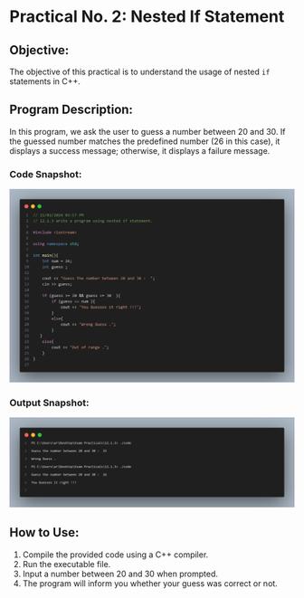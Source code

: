 # Practical No. 2: Nested If Statement

## Objective:
The objective of this practical is to understand the usage of nested `if` statements in C++.

## Program Description:
In this program, we ask the user to guess a number between 20 and 30. If the guessed number matches the predefined number (26 in this case), it displays a success message; otherwise, it displays a failure message.

### Code Snapshot:
![Code Snapshot](code-snap.png)

### Output Snapshot:
![Output Snapshot](output-snap.png)

## How to Use:
1. Compile the provided code using a C++ compiler.
2. Run the executable file.
3. Input a number between 20 and 30 when prompted.
4. The program will inform you whether your guess was correct or not.

